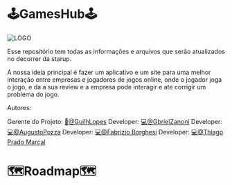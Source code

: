 #  🕹️GamesHub🕹️


![LOGO](https://cdn.discordapp.com/attachments/986763082992877588/986763122176036904/GamesHub.png)

Esse repositório tem todas as informações e arquivos que serão atualizados no decorrer da starup.

A nossa ideia principal é fazer um aplicativo e um site para uma melhor interação entre empresas e jogadores de jogos online, onde o jogador joga o jogo, e da a sua review e a empresa pode interagir e ate corrigir um problema do jogo. 


Autores: 

Gerente do Projeto: [📢@GuilhLopes](https://github.com/GuilhLopes) 
Developer: [💻@GbrielZanoni](https://github.com/GbrielZanoni)
Developer: [💻@AugustoPozza](https://github.com/AugustoPozza)
Developer: [💻@Fabrizio Borghesi](https://github.com/FabrizioBorghesi)
Developer: [💻@Thiago Prado Marçal](https://github.com/ThiagoPradouni)

#  🗺️Roadmap🗺️

